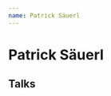 ```yaml
---
name: Patrick Säuerl
---
```


# Patrick Säuerl

## Talks
<!-- - [Evolving Modular Monoliths with architectural fitness functions](../_events/2025-06-05.md) -->

